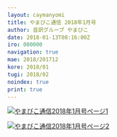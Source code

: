 ```yaml
---
layout: caymanyomi
title: やまびこ通信 2018年1月号
author: 音訳グループ やまびこ
date: 2018-01-13T08:16:00Z
iro: 000000
navigation: true
mae: 2018/201712
kore: 2018/01
tugi: 2018/02
noindex: true
print: true
---
```


<a href="media/01/01-1.svg"><img src="media/01/01-1.png" alt="やまびこ通信2018年1月号ページ1" srcset="media/01/01-1.svg" /></a>

<a href="media/01/01-2.svg"><img src="media/01/01-2.png" alt="やまびこ通信2018年1月号ページ2" srcset="media/01/01-2.svg" /></a>

